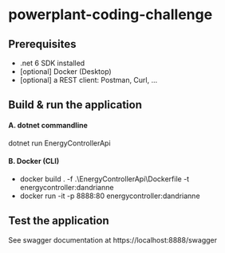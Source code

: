 # powerplant-coding-challenge

## Prerequisites
- .net 6 SDK installed
- [optional] Docker (Desktop)
- [optional] a REST client: Postman, Curl, ...

## Build & run the application

#### A. dotnet commandline
dotnet run EnergyControllerApi

#### B. Docker (CLI)
- docker build . -f .\EnergyControllerApi\Dockerfile -t energycontroller:dandrianne
- docker run -it -p 8888:80 energycontroller:dandrianne

## Test the application
See swagger documentation at https://localhost:8888/swagger
